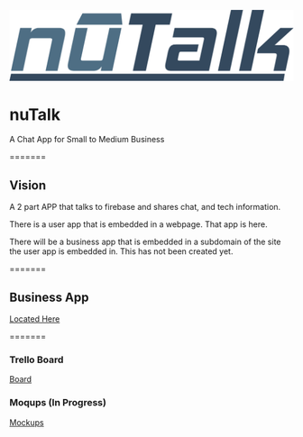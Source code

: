 ![logo](/images/nutalk-logo.png)


# nuTalk
A Chat App for Small to Medium Business

=======

## Vision
A 2 part APP that talks to firebase and shares chat, and tech information.

There is a user app that is embedded in a webpage. That app is here.

There will be a business app that is embedded in a subdomain of the site the user app is embedded in. This has not been created yet.

=======

## Business App

[Located Here](https://github.com/jmccutchanwd/nutalk-business)

=======

### Trello Board
[Board](https://trello.com/b/LfpPUyjw/nutalk)

### Moqups (In Progress)
[Mockups](#)
